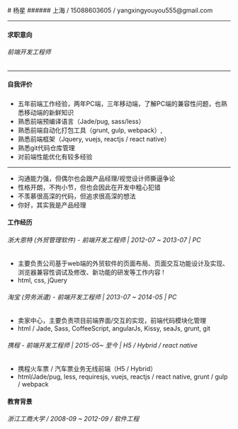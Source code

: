 <br/>
# 杨星
###### 上海 /   15088603605 /   yangxingyouyou555@gmail.com

------------
#### 求职意向
###### 前端开发工程师

------------

#### 自我评价

##### 
> 
- 五年前端工作经验，两年PC端，三年移动端，了解PC端的兼容性问题，也熟悉移动端的新鲜知识
- 熟悉前端预编译语言（Jade/pug, sass/less）
- 熟悉前端自动化打包工具（grunt, gulp, webpack）,
- 熟悉前端框架（Jquery, vuejs, reactjs / react native）
- 熟悉git代码仓库管理
- 对前端性能优化有较多经验
------------
> 
- 沟通能力强，但偶尔也会跟产品经理/视觉设计师撕逼争论
- 性格开朗，不拘小节，但也会因此在开发中粗心犯错
- 不羡慕很高深的代码，但追求很高深的想法
- 你好，其实我是产品经理

#### 工作经历
###### 浙大恩特 (外贸管理软件) - 前端开发工程师 | 2012-07 ~ 2013-07 | PC
> 
- 主要负责公司基于web端的外贸软件的页面布局、页面交互功能设计及实现、浏览器兼容性调试及修改、新功能的研发等工作内容 !
- html, css, jQuery

###### 淘宝 (劳务派遣) - 前端开发工程师 | 2013-07 ~ 2014-05 | PC
> 
- 卖家中心，主要负责项目前端界面/交互的实现，前端代码模块化管理
- html / Jade,  Sass, CoffeeScript,  angularJs, Kissy, seaJs,  grunt,  git

###### 携程 - 前端开发工程师 | 2015-05~ 至今 | H5 / Hybrid / react native
> 
- 携程火车票 / 汽车票业务无线前端（H5 / Hybrid）
- html/Jade/pug, less, requiresjs, vuejs, reactjs / react native, grunt / gulp / webpack

#### 教育背景
###### 浙江工商大学  / 2008-09 ~ 2012-09 /  软件工程
<br/>
